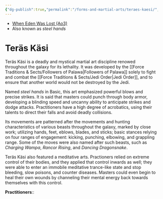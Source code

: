 ```yaml
---
{"dg-publish":true,"permalink":"/forms-and-martial-arts/teraes-kaesi/","tags":["technique"]}
---
```


- [When Eden Was Lost (Ao3)](https://archiveofourown.org/works/19334440/chapters/45992584)
- Also known as *steel hands*
# Teräs Käsi

Teräs Käsi is a deadly and mystical martial art discipline renowed throughout the galaxy for its lethality. It was developed by the [[Force Traditions & Sects/Followers of Palawa\|Followers of Palawa]] solely to fight and combat the [[Force Traditions & Sects/Jedi Order\|Jedi Order]], and to ensure that another world would not be destroyed by the Jedi. 

Named *steel hands* in Basic, this art emphasized powerful blows and precise strikes. It is said that masters could punch through body armor, developing a blinding speed and uncanny ability to anticipate strikes and dodge attacks. Practitioners have a high degree of acrobatics, using their talents to direct their falls and avoid deadly collisions. 

Its movements are patterned after the movements and hunting characteristics of various beasts throughout the galaxy, marked by close work; utilizing hands, feet, eblows, blades, and sticks; basic stances relying on four ranges of engagement: kicking, punching, elbowing, and grappling range. Some of the moves were also named after such beasts, such as *Charging Wampa*, *Rancor Rising*, and *Dancing Dragonsnake*.

Teräs Käsi also featured a meditative arts. Practioners relied on extreme control of their bodies, and they applied that control inwards as well; they were able to enter an immobile meditative trance-like state and stop bleeding, slow poisons, and counter diseases. Masters could even begin to heal their own wounds by channeling their mental energy back towards themselves with this control. 

**Practitioners**::

